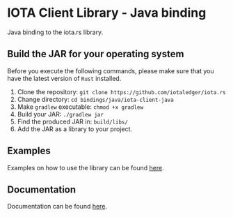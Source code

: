 # IOTA Client Library - Java binding

Java binding to the iota.rs library.

## Build the JAR for your operating system

Before you execute the following commands, please make sure that you have the latest version of `Rust` installed.

1) Clone the repository: `git clone https://github.com/iotaledger/iota.rs`
2) Change directory: `cd bindings/java/iota-client-java`
3) Make `gradlew` executable: `chmod +x gradlew`
4) Build your JAR: `./gradlew jar`
5) Find the produced JAR in: `build/libs/`
6) Add the JAR as a library to your project.

## Examples

Examples on how to use the library can be found [here](examples/ExampleProject/src).

## Documentation

Documentation can be found [here](https://wiki.iota.org/iota.rs/libraries/java/getting_started).
